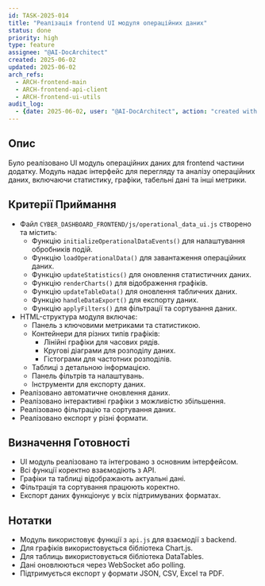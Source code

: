 ```yaml
---
id: TASK-2025-014
title: "Реалізація frontend UI модуля операційних даних"
status: done
priority: high
type: feature
assignee: "@AI-DocArchitect"
created: 2025-06-02
updated: 2025-06-02
arch_refs:
  - ARCH-frontend-main
  - ARCH-frontend-api-client
  - ARCH-frontend-ui-utils
audit_log:
  - {date: 2025-06-02, user: "@AI-DocArchitect", action: "created with status done"}
---
```

## Опис
Було реалізовано UI модуль операційних даних для frontend частини додатку. Модуль надає інтерфейс для перегляду та аналізу операційних даних, включаючи статистику, графіки, табельні дані та інші метрики.

## Критерії Приймання
- Файл `CYBER_DASHBOARD_FRONTEND/js/operational_data_ui.js` створено та містить:
    - Функцію `initializeOperationalDataEvents()` для налаштування обробників подій.
    - Функцію `loadOperationalData()` для завантаження операційних даних.
    - Функцію `updateStatistics()` для оновлення статистичних даних.
    - Функцію `renderCharts()` для відображення графіків.
    - Функцію `updateTableData()` для оновлення табличних даних.
    - Функцію `handleDataExport()` для експорту даних.
    - Функцію `applyFilters()` для фільтрації та сортування даних.
- HTML-структура модуля включає:
    - Панель з ключовими метриками та статистикою.
    - Контейнери для різних типів графіків:
        - Лінійні графіки для часових рядів.
        - Кругові діаграми для розподілу даних.
        - Гістограми для частотних розподілів.
    - Таблиці з детальною інформацією.
    - Панель фільтрів та налаштувань.
    - Інструменти для експорту даних.
- Реалізовано автоматичне оновлення даних.
- Реалізовано інтерактивні графіки з можливістю збільшення.
- Реалізовано фільтрацію та сортування даних.
- Реалізовано експорт у різні формати.

## Визначення Готовності
- UI модуль реалізовано та інтегровано з основним інтерфейсом.
- Всі функції коректно взаємодіють з API.
- Графіки та таблиці відображають актуальні дані.
- Фільтрація та сортування працюють коректно.
- Експорт даних функціонує у всіх підтримуваних форматах.

## Нотатки
- Модуль використовує функції з `api.js` для взаємодії з backend.
- Для графіків використовується бібліотека Chart.js.
- Для таблиць використовується бібліотека DataTables.
- Дані оновлюються через WebSocket або polling.
- Підтримується експорт у формати JSON, CSV, Excel та PDF. 